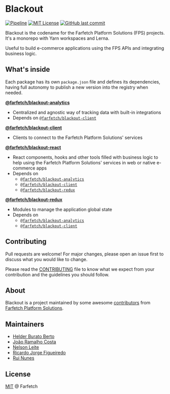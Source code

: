 # Blackout

[![Pipeline](https://github.com/Farfetch/blackout/actions/workflows/CI.yml/badge.svg)](https://github.com/Farfetch/blackout/actions/workflows/CI.yml)
[![MIT License](https://img.shields.io/apm/l/atomic-design-ui)](https://github.com/Farfetch/blackout/blob/main/LICENSE)
[![GitHub last commit](https://img.shields.io/github/last-commit/Farfetch/blackout)](https://github.com/Farfetch/blackout/graphs/commit-activity)

Blackout is the codename for the Farfetch Platform Solutions (FPS) projects. It's a monorepo with Yarn workspaces and Lerna.

Useful to build e-commerce applications using the FPS APIs and integrating business logic.

## What's inside

Each package has its own `package.json` file and defines its dependencies, having full autonomy to publish a new version into the registry when needed.

[**@farfetch/blackout-analytics**](packages/analytics)

- Centralized and agnostic way of tracking data with built-in integrations
- Depends on [`@farfetch/blackout-client`](https://www.npmjs.com/package/@farfetch/blackout-client)

[**@farfetch/blackout-client**](packages/client)

- Clients to connect to the Farfetch Platform Solutions' services

[**@farfetch/blackout-react**](packages/react)

- React components, hooks and other tools filled with business logic to help using the Farfetch Platform Solutions' services in web or native e-commerce apps
- Depends on
  - [`@farfetch/blackout-analytics`](https://www.npmjs.com/package/@farfetch/blackout-analytics)
  - [`@farfetch/blackout-client`](https://www.npmjs.com/package/@farfetch/blackout-client)
  - [`@farfetch/blackout-redux`](https://www.npmjs.com/package/@farfetch/blackout-redux)

[**@farfetch/blackout-redux**](packages/redux)

- Modules to manage the application global state
- Depends on
  - [`@farfetch/blackout-analytics`](https://www.npmjs.com/package/@farfetch/blackout-analytics)
  - [`@farfetch/blackout-client`](https://www.npmjs.com/package/@farfetch/blackout-client)

## Contributing

Pull requests are welcome! For major changes, please open an issue first to discuss what you would like to change.

Please read the [CONTRIBUTING](CONTRIBUTING.md) file to know what we expect from your contribution and the guidelines you should follow.

## About

Blackout is a project maintained by some awesome [contributors](https://github.com/Farfetch/blackout/graphs/contributors) from [Farfetch Platform Solutions](https://www.farfetchplatformsolutions.com/).

## Maintainers

- [Helder Burato Berto](https://github.com/helderburato)
- [João Ramalho Costa](https://github.com/joaoprcosta)
- [Nelson Leite](https://github.com/nelsonleite)
- [Ricardo Jorge Figueiredo](https://github.com/ricardojmf)
- [Rui Nunes](https://github.com/ruifcnunes)

## License

[MIT](LICENSE) @ Farfetch
